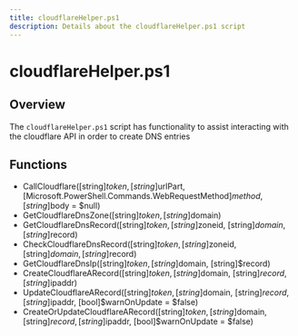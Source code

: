 ```yaml
---
title: cloudflareHelper.ps1
description: Details about the cloudflareHelper.ps1 script
---
```


# cloudflareHelper.ps1

## Overview

The `cloudflareHelper.ps1` script has functionality to assist interacting with the cloudflare API in order to create DNS entries

## Functions

* CallCloudflare([string]$token, [string]$urlPart, [Microsoft.PowerShell.Commands.WebRequestMethod]$method, [string]$body = $null)
* GetCloudflareDnsZone([string]$token, [string]$domain)
* GetCloudflareDnsRecord([string]$token, [string]$zoneid, [string]$domain, [string]$record)
* CheckCloudflareDnsRecord([string]$token, [string]$zoneid, [string]$domain, [string]$record)
* GetCloudflareDnsIp([string]$token, [string]$domain, [string]$record)
* CreateCloudflareARecord([string]$token, [string]$domain, [string]$record, [string]$ipaddr)
* UpdateCloudflareARecord([string]$token, [string]$domain, [string]$record, [string]$ipaddr, [bool]$warnOnUpdate = $false)
* CreateOrUpdateCloudflareARecord([string]$token, [string]$domain, [string]$record, [string]$ipaddr, [bool]$warnOnUpdate = $false)
